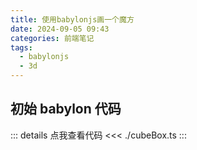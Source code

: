 ```yaml
---
title: 使用babylonjs画一个魔方
date: 2024-09-05 09:43
categories: 前端笔记
tags:
  - babylonjs
  - 3d
---
```


<script setup>
import { onMounted } from "vue";
import { renderCube } from './cubeBox.ts'

onMounted(() => {
    renderCube("#canvas1")
})
</script>

## 初始 babylon 代码

<canvas id="canvas1" height="500" width="500"></canvas>

::: details 点我查看代码
<<< ./cubeBox.ts
:::
